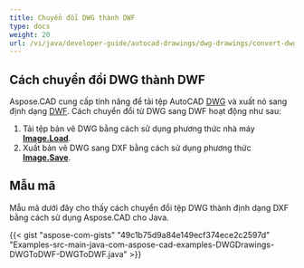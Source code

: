 ```yaml
---
title: Chuyển đổi DWG thành DWF
type: docs
weight: 20
url: /vi/java/developer-guide/autocad-drawings/dwg-drawings/convert-dwg-to-dwf/
---
```


## **Cách chuyển đổi DWG thành DWF**

Aspose.CAD cung cấp tính năng để tải tệp AutoCAD [DWG](https://docs.fileformat.com/cad/dwg/) và xuất nó sang định dạng [DWF](https://docs.fileformat.com/cad/dwf/). Cách chuyển đổi từ DWG sang DWF hoạt động như sau:

1. Tải tệp bản vẽ DWG bằng cách sử dụng phương thức nhà máy [**Image.Load**](https://reference.aspose.com/cad/java/com.aspose.cad.class-use/image).
1. Xuất bản vẽ DWG sang DXF bằng cách sử dụng phương thức [**Image.Save**](https://reference.aspose.com/cad/java/com.aspose.cad/Image#save--).

## Mẫu mã

Mẫu mã dưới đây cho thấy cách chuyển đổi tệp DWG thành định dạng DXF bằng cách sử dụng Aspose.CAD cho Java.

{{< gist "aspose-com-gists" "49c1b75d9a84e149ecf374ece2c2597d" "Examples-src-main-java-com-aspose-cad-examples-DWGDrawings-DWGToDWF-DWGToDWF.java" >}}
